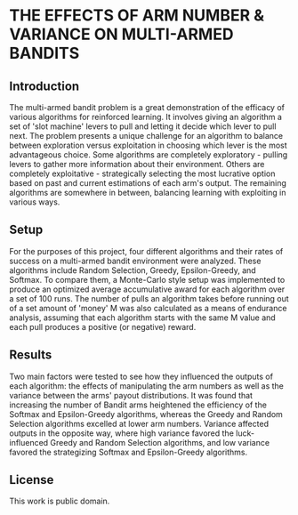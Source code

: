 # THE EFFECTS OF ARM NUMBER & VARIANCE ON MULTI-ARMED BANDITS

## Introduction
The multi-armed bandit problem is a great demonstration of the efficacy of various algorithms for reinforced learning. It involves giving an algorithm a set of 'slot machine' levers to pull and letting it decide which lever to pull next. The problem presents a unique challenge for an algorithm to balance between exploration versus exploitation in choosing which lever is the most advantageous choice. Some algorithms are completely exploratory - pulling levers to gather more information about their environment. Others are completely exploitative - strategically selecting the most lucrative option based on past and current estimations of each arm's output. The remaining algorithms are somewhere in between, balancing learning with exploiting in various ways.

## Setup
For the purposes of this project, four different algorithms and their rates of success on a multi-armed bandit environment were analyzed. These algorithms include Random Selection, Greedy, Epsilon-Greedy, and Softmax. To compare them, a Monte-Carlo style setup was implemented to produce an optimized average accumulative award for each algorithm over a set of 100 runs. The number of pulls an algorithm takes before running out of a set amount of 'money' M was also calculated as a means of endurance analysis, assuming that each algorithm starts with the same M value and each pull produces a positive (or negative) reward.

## Results
Two main factors were tested to see how they influenced the outputs of each algorithm: the effects of manipulating the arm numbers as well as the variance between the arms' payout distributions. It was found that increasing the number of Bandit arms heightened the efficiency of the Softmax and Epsilon-Greedy algorithms, whereas the Greedy and Random Selection algorithms excelled at lower arm numbers. Variance affected outputs in the opposite way, where high variance favored the luck-influenced Greedy and Random Selection algorithms, and low variance favored the strategizing Softmax and Epsilon-Greedy algorithms.

## License
This work is public domain.
